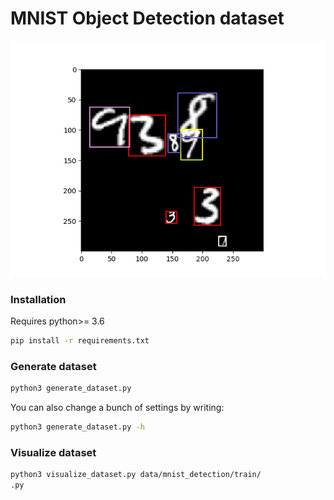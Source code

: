 # MNIST Object Detection dataset

![](example.png)
### Installation
Requires python>= 3.6
```bash
pip install -r requirements.txt
```

### Generate dataset 
```bash
python3 generate_dataset.py
```

You can also change a bunch of settings by writing:
```bash
python3 generate_dataset.py -h
```

### Visualize dataset
```bash
python3 visualize_dataset.py data/mnist_detection/train/
.py
```